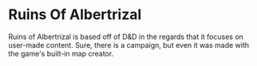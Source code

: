 # Ruins Of Albertrizal
Ruins of Albertrizal is based off of D&D in the regards that it focuses on user-made content. Sure, there is a campaign, but even it was made with the game's built-in map creator.